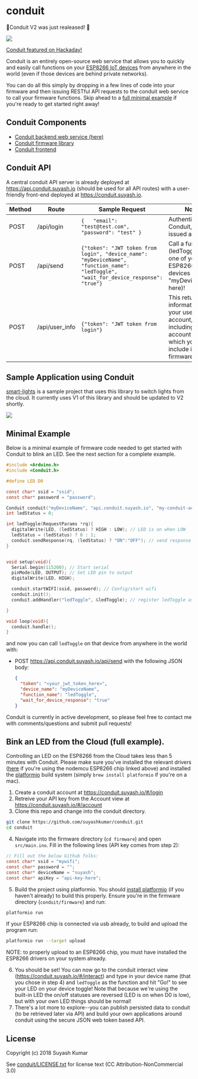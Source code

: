 # conduit
:eyes:Conduit V2 was just realeased! :eyes:

<a href="https://travis-ci.org/suyashkumar/conduit" target="_blank"><img src="https://travis-ci.org/suyashkumar/conduit.svg?branch=master" /></a>

[Conduit featured on Hackaday!](http://hackaday.com/2017/01/17/servo-controlled-iot-light-switches/)

Conduit is an entirely open-source web service that allows you to quickly and easily call functions on your [ESP8266 IoT devices](https://www.amazon.com/HiLetgo-Version-NodeMCU-Internet-Development/dp/B010O1G1ES/ref=sr_1_3?ie=UTF8&qid=1483953570&sr=8-3&keywords=nodemcu+esp8266) from anywhere in the world (even if those devices are behind private networks). 

You can do all this simply by dropping in a few lines of code into your firmware and then issuing RESTful API requests to the conduit web service to call your firmware functions. Skip ahead to a [full minimal example](/#bink-an-led-from-the-cloud-full-example) if you're ready to get started right away!

## Conduit Components
* [Conduit backend web service (here)](https://github.com/suyashkumar/conduit)
* [Conduit firmware library](https://github.com/suyashkumar/conduit-firmware-library)
* [Conduit frontend](https://github.com/suyashkumar/conduit-frontend)

## Conduit API
A central conduit API server is already deployed at https://api.conduit.suyash.io (should be used for all API routes) with a user-friendly front-end deployed at https://conduit.suyash.io. 

| Method | Route          | Sample Request                                                                                                                           | Notes                                                                                                                     |
|--------|----------------|------------------------------------------------------------------------------------------------------------------------------------------|---------------------------------------------------------------------------------------------------------------------------|
| POST   | /api/login     | ``` {   "email": "test@test.com",   "password": "test" }  ```                                                                            | Authenticate with Conduit, get issued a JWT                                                                               |
| POST   | /api/send      | ```{"token": "JWT token from login", "device_name": "myDeviceName", "function_name": "ledToggle", "wait_for_device_response": "true"}``` | Call a function (ledToggle) on one of your ESP8266 devices (named "myDeviceName" here)!                                   |
| POST   | /api/user_info | ```{"token": "JWT token from login"}```                                                                                                  | This returns information about your user account, including your account  secret which you must include in your firmware. |


## Sample Application using Conduit
[smart-lights](https://github.com/suyashkumar/smart-lights) is a sample project that uses this library to switch lights from the cloud. It currently uses V1 of this library and should be updated to V2 shortly. 

![](https://github.com/suyashkumar/smart-lights/blob/master/img/lightswitch.gif)

## Minimal Example
Below is a minimal example of firmware code needed to get started with Conduit to blink an LED. See the next section for a complete example. 
```C
#include <Arduino.h> 
#include <Conduit.h>

#define LED D0

const char* ssid = "ssid";
const char* password = "password";

Conduit conduit("myDeviceName", "api.conduit.suyash.io", "my-conduit-account-secret");
int ledStatus = 0;

int ledToggle(RequestParams *rq){
  digitalWrite(LED, (ledStatus) ? HIGH : LOW); // LED is on when LOW
  ledStatus = (ledStatus) ? 0 : 1;
  conduit.sendResponse(rq, (ledStatus) ? "ON":"OFF"); // send response to conduit
}


void setup(void){
  Serial.begin(115200); // Start serial
  pinMode(LED, OUTPUT); // Set LED pin to output
  digitalWrite(LED, HIGH);

  conduit.startWIFI(ssid, password); // Config/start wifi
  conduit.init();
  conduit.addHandler("ledToggle", &ledToggle); // register ledToggle as "ledToggle" with Conduit

}

void loop(void){
  conduit.handle();
}
```

and now you can call `ledToggle` on that device from anywhere in the world with:
  * POST https://api.conduit.suyash.io/api/send with the following JSON body:
    ```json
    {
      "token": "<your_jwt_token_here>",
      "device_name": "myDeviceName", 
      "function_name": "ledToggle",
      "wait_for_device_response": "true"
    }
    ```

Conduit is currently in active development, so please feel free to contact me with comments/questions and submit pull requests!

## Bink an LED from the Cloud (full example).
Controlling an LED on the ESP8266 from the Cloud takes less than 5 minutes with Conduit. Please make sure you've installed the relevant drivers ([here](https://www.silabs.com/products/mcu/Pages/USBtoUARTBridgeVCPDrivers.aspx) if you're using the nodemcu ESP8266 chip linked above) and installed the [platformio](http://docs.platformio.org/en/latest/installation.html) build system (simply `brew install platformio` if you're on a mac).

1. Create a conduit account at https://conduit.suyash.io/#/login
2. Retreive your API key from the Account view at https://conduit.suyash.io/#/account
3. Clone this repo and change into the conduit directory.

  ```sh
  git clone https://github.com/suyashkumar/conduit.git
  cd conduit
  ```
4. Navigate into the firmware directory (`cd firmware`) and open `src/main.ino`. Fill in the following lines (API key comes from step 2):

  ```C
  // Fill out the below Github folks:
  const char* ssid = "mywifi";
  const char* password = "";
  const char* deviceName = "suyash";
  const char* apiKey = "api-key-here";
  ```
5. Build the project using platformio. You should [install platformio](http://docs.platformio.org/en/latest/installation.html#python-package-manager) (if you haven't already) to build this properly. Ensure you're in the firmware directory (`conduit/firmware`) and run:

  ```sh
  platformio run
  ```
  If your ESP8266 chip is connected via usb already, to build and upload the program run:
  ```sh
  platformio run --target upload
  ```
  NOTE: to properly upload to an ESP8266 chip, you must have installed the ESP8266 drivers on your system already.

6. You should be set! You can now go to the conduit interact view (https://conduit.suyash.io/#/interact) and type in your device name (that you chose in step 4) and `ledToggle` as the function and hit "Go!" to see your LED on your device toggle! Note that because we're using the built-in LED the on/off statuses are reversed (LED is on when D0 is low), but with your own LED things should be normal!
7. There's a lot more to explore--you can publish persisted data to conduit (to be retrieved later via API) and build your own applications around conduit using the secure JSON web token based API.

## License 
Copyright (c) 2018 Suyash Kumar

See [conduit/LICENSE.txt](https://github.com/suyashkumar/conduit/blob/master/LICENSE.txt) for license text (CC Attribution-NonCommercial 3.0)
